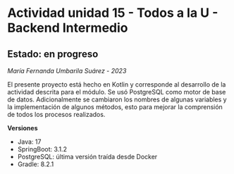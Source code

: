 # Actividad unidad 15 - Todos a la U - Backend Intermedio

## Estado: en progreso

*María Fernanda Umbarila Suárez - 2023*

El presente proyecto está hecho en Kotlin y corresponde al desarrollo de la actividad descrita para el módulo. Se usó PostgreSQL como motor de base de datos. Adicionalmente se cambiaron los nombres de algunas variables y la implementación de algunos métodos, esto para mejorar la comprensión de todos los procesos realizados.

**Versiones**

+ Java: 17
+ SpringBoot: 3.1.2
+ PostgreSQL: última versión traída desde Docker
+ Gradle: 8.2.1